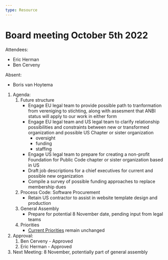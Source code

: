 ```yaml
---
type: Resource
---
```


# Board meeting October 5th 2022

Attendees:

* Eric Herman
* Ben Cerveny

Absent:

* Boris van Hoytema

1. Agenda:
   1. Future structure
      * Engage EU legal team to provide possible path to tranformation from vereniging to stichting, along with assesment that ANBI status will apply to our work in either form
      * Engage EU legal team and US legal team to clarify relationship possibilities and constraints between new or transformed organization and possible US Chapter or sister organization
          * oversight
          * funding
          * staffing
      * Engage US legal team to prepare for creating a non-profit Foundation for Public Code chapter or sister organization based in US
      * Draft job descriptions for a chief executives for current and possible new organization
      * Compile a survey of possible funding approaches to replace membership dues
   2. Process Code: Software Procurement
      * Retain US contractor to assist in website template design and production
   3. General Assembly
      * Prepare for potential 8 November date, pending input from legal teams
   4. Priorities
      * [Current Priorities](https://about.publiccode.net/organization/mission.html#current-priorities) remain unchanged
2. Approval:
   1. Ben Cerveny - Approved
   2. Eric Herman - Approved
   <!-- 3. Boris van Hoytema -->
3. Next Meeting: 8 November, potentially part of general assembly
